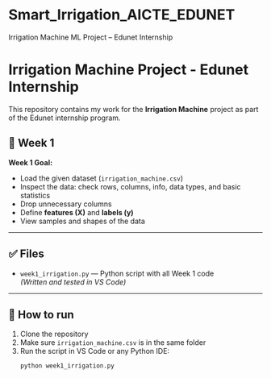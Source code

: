 # Smart_Irrigation_AICTE_EDUNET
Irrigation Machine ML Project – Edunet Internship

# Irrigation Machine Project - Edunet Internship

This repository contains my work for the **Irrigation Machine** project as part of the Edunet internship program.


## 📌 Week 1

**Week 1 Goal:**  
- Load the given dataset (`irrigation_machine.csv`)
- Inspect the data: check rows, columns, info, data types, and basic statistics
- Drop unnecessary columns
- Define **features (X)** and **labels (y)**
- View samples and shapes of the data

---

## ✅ Files

- `week1_irrigation.py` — Python script with all Week 1 code  
  *(Written and tested in VS Code)*

---

## 📌 How to run

1. Clone the repository  
2. Make sure `irrigation_machine.csv` is in the same folder  
3. Run the script in VS Code or any Python IDE:
   ```bash
   python week1_irrigation.py
